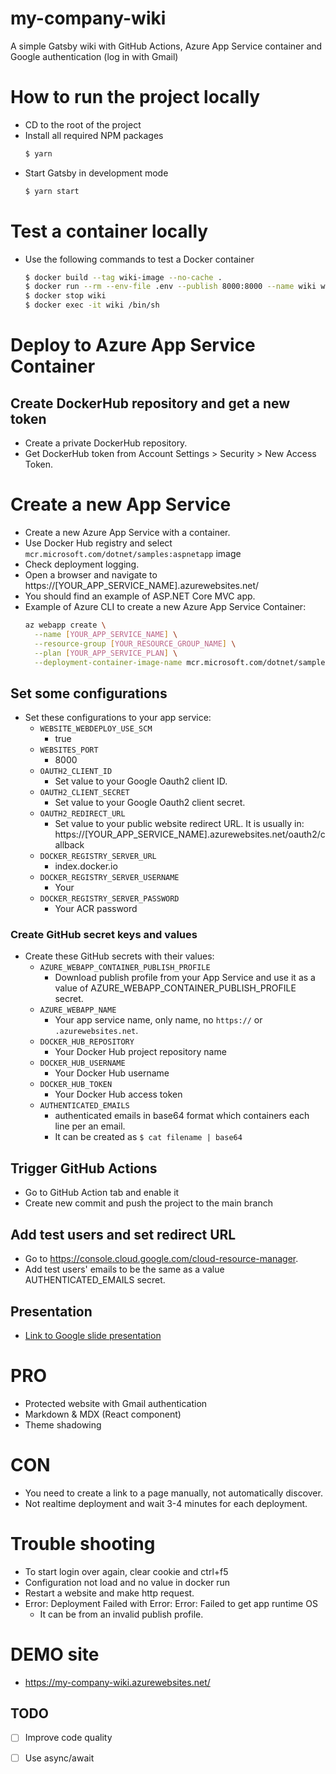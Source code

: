# my-company-wiki
A simple Gatsby wiki with GitHub Actions, Azure App Service container and Google authentication (log in with Gmail)

# How to run the project locally
- CD to the root of the project
- Install all required NPM packages
  ```sh
  $ yarn
  ```
- Start Gatsby in development mode
  ```sh
  $ yarn start
  ```

# Test a container locally
- Use the following commands to test a Docker container
  ```sh
  $ docker build --tag wiki-image --no-cache .
  $ docker run --rm --env-file .env --publish 8000:8000 --name wiki wiki-image
  $ docker stop wiki
  $ docker exec -it wiki /bin/sh
  ```

# Deploy to Azure App Service Container

## Create DockerHub repository and get a new token
- Create a private DockerHub repository.
- Get DockerHub token from Account Settings > Security > New Access Token.

# Create a new App Service
- Create a new Azure App Service with a container.
- Use Docker Hub registry and select `mcr.microsoft.com/dotnet/samples:aspnetapp` image
- Check deployment logging.
- Open a browser and navigate to https://[YOUR_APP_SERVICE_NAME].azurewebsites.net/
- You should find an example of ASP.NET Core MVC app.
- Example of Azure CLI to create a new Azure App Service Container:
  ```sh
  az webapp create \
    --name [YOUR_APP_SERVICE_NAME] \
    --resource-group [YOUR_RESOURCE_GROUP_NAME] \
    --plan [YOUR_APP_SERVICE_PLAN] \
    --deployment-container-image-name mcr.microsoft.com/dotnet/samples:aspnetapp
  ```

## Set some configurations
- Set these configurations to your app service:
  - `WEBSITE_WEBDEPLOY_USE_SCM`
    - true
  - `WEBSITES_PORT`
    - 8000
  - `OAUTH2_CLIENT_ID`
    - Set value to your Google Oauth2 client ID.
  - `OAUTH2_CLIENT_SECRET`
    - Set value to your Google Oauth2 client secret.
  - `OAUTH2_REDIRECT_URL`
    - Set value to your public website redirect URL.
      It is usually in: https://[YOUR_APP_SERVICE_NAME].azurewebsites.net/oauth2/callback
  - `DOCKER_REGISTRY_SERVER_URL`
    - index.docker.io
  - `DOCKER_REGISTRY_SERVER_USERNAME`
    - Your
  - `DOCKER_REGISTRY_SERVER_PASSWORD`
    - Your ACR password

### Create GitHub secret keys and values
- Create these GitHub secrets with their values:
  - `AZURE_WEBAPP_CONTAINER_PUBLISH_PROFILE`
    - Download publish profile from your App Service
      and use it as a value of AZURE_WEBAPP_CONTAINER_PUBLISH_PROFILE secret.
  - `AZURE_WEBAPP_NAME`
    - Your app service name, only name, no `https://` or `.azurewebsites.net`.
  - `DOCKER_HUB_REPOSITORY`
    - Your Docker Hub project repository name
  - `DOCKER_HUB_USERNAME`
    - Your Docker Hub username
  - `DOCKER_HUB_TOKEN`
    - Your Docker Hub access token
  - `AUTHENTICATED_EMAILS`
    - authenticated emails in base64 format which containers each line per an email.
    - It can be created as `$ cat filename | base64`

## Trigger GitHub Actions
- Go to GitHub Action tab and enable it
- Create new commit and push the project to the main branch

## Add test users and set redirect URL
- Go to https://console.cloud.google.com/cloud-resource-manager.
- Add test users' emails to be the same as a value AUTHENTICATED_EMAILS secret.

## Presentation
- [Link to Google slide presentation](https://docs.google.com/presentation/d/1SzFOqRV05AYkpigXSfApYwND5Sv9YSiEaixNRjbUkeY/edit#slide=id.gc6f9e470d_0_0)

# PRO
- Protected website with Gmail authentication
- Markdown & MDX (React component)
- Theme shadowing

# CON
- You need to create a link to a page manually, not automatically discover.
- Not realtime deployment and wait 3-4 minutes for each deployment.

# Trouble shooting
- To start login over again, clear cookie and ctrl+f5
- Configuration not load and no value in docker run
- Restart a website and make http request.
- Error: Deployment Failed with Error: Error: Failed to get app runtime OS
  - It can be from an invalid publish profile.

# DEMO site
- https://my-company-wiki.azurewebsites.net/

## TODO
- [ ] Improve code quality
- [ ] Use async/await

